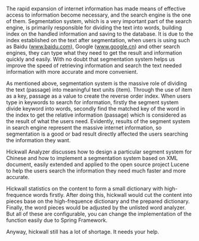 The rapid expansion of internet information has made means of effective access to information become necessary, and the search engine is the one of them. Segmentation system, which is a very important part of the search engine, is primarily responsible for dividing the text into words, building index on the handled information and saving to the database. It is due to the index established on the text after segmentation, when users is using such as Baidu (www.baidu.com), Google (www.google.cn) and other search engines, they can type what they need to get the result and information quickly and easily. With no doubt that segmentation system helps us improve the speed of retrieving information and search the text needed information with more accurate and more convenient.

As mentioned above, segmentation system is the massive role of dividing the text (passage) into meaningful text units (item). Through the use of item as a key, passage as a value to create the reverse order index. When users type in keywords to search for information, firstly the segment system divide keyword into words, secondly find the matched key of the word in the index to get the relative information (passage) which is considered as the result of what the users need. Evidently, results of the segment system in search engine represent the massive internet information, so segmentation is a good or bad result directly affected the users searching the information they want.

Hickwall Analyzer discusses how to design a particular segment system for Chinese and how to implement a segmentation system based on XML document, easily extended and applied to the open source project Lucene to help the users search the information they need much faster and more accurate.

Hickwall statistics on the content to form a small dictionary with high-frequence words firstly. After doing this, hickwall would cut the content into pieces base on the high-frequence dictionary and the prepared dictionary. Finally, the word pieces would be adjusted by the unlisted word analyzer. But all of these are configurable, you can change the implementation of the function easily due to Spring Framework.

Anyway, hickwall still has a lot of shortage. It needs your help.